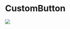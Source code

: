 # CustomButton
[![](https://jitpack.io/v/eneskukul/deneme.svg)](https://jitpack.io/#eneskukul/deneme)
